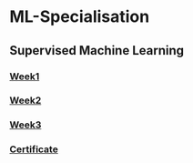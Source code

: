 # ML-Specialisation

## Supervised Machine Learning

### [Week1](Supervised_Machine_Learning/Week1)
### [Week2](Supervised_Machine_Learning/Week2)
### [Week3](Supervised_Machine_Learning/Week3)

### [Certificate](https://coursera.org/share/a612a2c610efd6391f44569f3a5b9a0f)
